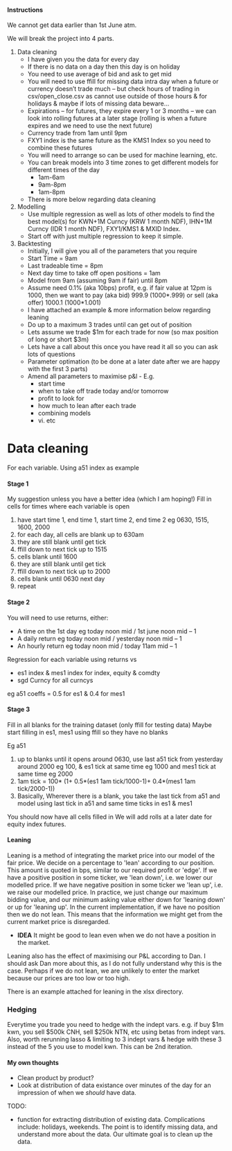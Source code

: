 #### Instructions

We cannot get data earlier than 1st June atm.

We will break the project into 4 parts.

1. Data cleaning
    - I have given you the data for every day
    - If there is no data on a day then this day is on holiday
    - You need to use average of bid and ask to get mid
    - You will need to use ffill for missing data intra day when a future or currency doesn’t trade much – but check hours of trading in csv/open_close.csv as cannot use outside of those hours & for holidays & maybe if lots of missing data beware…
    - Expirations – for futures, they expire every 1 or 3 months – we can look into rolling futures at a later stage (rolling is when a future expires and we need to use the next future)
    - Currency trade from 1am until 9pm
    - FXY1 index is the same future as the KMS1 Index so you need to combine these futures
    - You will need to arrange so can be used for machine learning, etc.
    - You can break models into 3 time zones to get different models for different times of the day
      * 1am-6am
      * 9am-8pm
      * 1am-8pm
    - There is more below regarding data cleaning
1. Modelling
    - Use multiple regression as well as lots of other models to find the best model(s) for KWN+1M Curncy (KRW 1 month NDF), IHN+1M Curncy (IDR 1 month NDF), FXY1/KMS1 & MXID Index.
    - Start off with just multiple regression to keep it simple.
1. Backtesting
    - Initially, I will give you all of the parameters that you require
    - Start Time = 9am
    - Last tradeable time = 8pm
    - Next day time to take off open positions = 1am
    - Model from 9am (assuming 9am if fair) until 8pm
    - Assume need 0.1% (aka 10bps) profit, e.g. if fair value at 12pm is 1000, then we want to pay (aka bid) 999.9 (1000*.999) or sell (aka offer) 1000.1 (1000*1.001)
    - I have attached an example & more information below regarding leaning
    - Do up to a maximum 3 trades until can get out of position
    - Lets assume we trade \$1m for each trade for now (so max position of long or short $3m)
    - Lets have a call about this once you have read it all so you can ask lots of questions
    - Parameter optimation (to be done at a later date after we are happy with the first 3 parts)
    - Amend all parameters to maximise p&l -  E.g.
      * start time
      * when to take off trade today and/or tomorrow
      * profit to look for
      * how much to lean after each trade
      * combining models
      * vi.     etc

# Data cleaning
For each variable. Using a51 index as example

#### Stage 1
My suggestion unless you have a better idea (which I am hoping!)
Fill in cells for times where each variable is open

1. have start time 1, end time 1, start time 2, end time 2 eg 0630, 1515, 1600, 2000
2. for each day, all cells are blank up to 630am
3. they are still blank until get tick
4. ffill down to next tick up to 1515
5. cells blank until 1600
6. they are still blank until get tick
7. ffill down to next tick up to 2000
8. cells blank until 0630 next day
9. repeat

#### Stage 2
You will need to use returns, either:

- A time on the 1st day eg today noon mid / 1st june noon mid – 1
- A daily return eg today noon mid / yesterday noon mid – 1
- An hourly return eg today noon mid / today 11am mid – 1

Regression for each variable using returns vs

- es1 index & mes1 index for index, equity & comdty
- sgd Curncy for all curncys

eg a51 coeffs = 0.5 for es1 & 0.4 for mes1

#### Stage 3
Fill in all blanks for the training dataset (only ffill for testing data)
Maybe start filling in es1, mes1 using ffill so they have no blanks

Eg a51
1. up to blanks until it opens around 0630, use last a51 tick from yesterday around 2000 eg 100, & es1 tick at same time eg 1000 and mes1 tick at same time eg 2000
2. 1am tick = 100* (1+ 0.5*(es1 1am tick/1000-1)+ 0.4*(mes1 1am tick/2000-1))
3. Basically, Wherever there is a blank, you take the last tick from a51 and model using last tick in a51 and same time ticks in es1 & mes1

You should now have all cells filled in
We will add rolls at a later date for equity index futures.

#### Leaning

Leaning is a method of integrating the market price into our model of the fair price. We decide on a percentage to 'lean' according to our position. This amount is quoted in bps, similar to our required profit or 'edge'. If we have a positive position in some ticker, we 'lean down', i.e. we lower our modelled price. If we have negative position in some ticker we 'lean up', i.e. we raise our modelled price. In practice, we just change our maximum bidding value, and our minimum asking value either down for 'leaning down' or up for 'leaning up'. In the current implementation, if we have no position then we do not lean. This means that the information we might get from the current market price is disregarded.

- **IDEA** It might be good to lean even when we do not have a position in the market.

Leaning also has the effect of maximising our P&L according to Dan. I should ask Dan more about this, as I do not fully understand why this is the case. Perhaps if we do not lean, we are unlikely to enter the market because our prices are too low or too high.

There is an example attached for leaning in the xlsx directory.

### Hedging

Everytime you trade you need to hedge with the indept vars.
e.g. if buy \$1m kwn, you sell \$500k CNH, sell \$250k NTN, etc using betas from indept vars.
Also, worth rerunning lasso & limiting to 3 indept vars & hedge with these 3 instead of the 5 you use to model kwn.
This can be 2nd iteration.



#### My own thoughts
* Clean product by product?
* Look at distribution of data existance over minutes of the day for an impression of when we _should_ have data.

TODO: 
  - function for extracting distribution of existing data. Complications include: holidays, weekends. The point is to identify missing data, and understand more about the data. Our ultimate goal is to clean up the data.